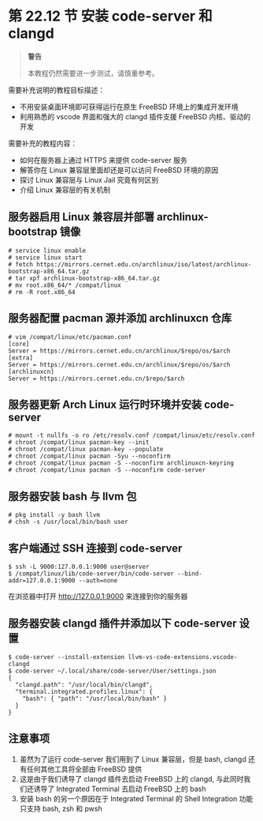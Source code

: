 # 第 22.12 节 安装 code-server 和 clangd

> **警告**
>
> 本教程仍然需要进一步测试，请慎重参考。

需要补充说明的教程目标描述：

- 不用安装桌面环境即可获得运行在原生 FreeBSD 环境上的集成开发环境
- 利用熟悉的 vscode 界面和强大的 clangd 插件支援 FreeBSD 内核、驱动的开发

需要补充的教程内容：

- 如何在服务器上通过 HTTPS 来提供 code-server 服务
- 解答你在 Linux 兼容层里面却还是可以访问 FreeBSD 环境的原因
- 探讨 Linux 兼容层与 Linux Jail 究竟有何区别
- 介绍 Linux 兼容层的有关机制

## 服务器启用 Linux 兼容层并部署 archlinux-bootstrap 镜像

```
# service linux enable
# service linux start
# fetch https://mirrors.cernet.edu.cn/archlinux/iso/latest/archlinux-bootstrap-x86_64.tar.gz
# tar xpf archlinux-bootstrap-x86_64.tar.gz
# mv root.x86_64/* /compat/linux
# rm -R root.x86_64
```

## 服务器配置 pacman 源并添加 archlinuxcn 仓库

```
# vim /compat/linux/etc/pacman.conf
[core]
Server = https://mirrors.cernet.edu.cn/archlinux/$repo/os/$arch
[extra]
Server = https://mirrors.cernet.edu.cn/archlinux/$repo/os/$arch
[archlinuxcn]
Server = https://mirrors.cernet.edu.cn/$repo/$arch
```

## 服务器更新 Arch Linux 运行时环境并安装 code-server

```
# mount -t nullfs -o ro /etc/resolv.conf /compat/linux/etc/resolv.conf
# chroot /compat/linux pacman-key --init
# chroot /compat/linux pacman-key --populate
# chroot /compat/linux pacman -Syu --noconfirm
# chroot /compat/linux pacman -S --noconfirm archlinuxcn-keyring
# chroot /compat/linux pacman -S --noconfirm code-server
```

## 服务器安装 bash 与 llvm 包

```
# pkg install -y bash llvm
# chsh -s /usr/local/bin/bash user
```

## 客户端通过 SSH 连接到 code-server

```
$ ssh -L 9000:127.0.0.1:9000 user@server
$ /compat/linux/lib/code-server/bin/code-server --bind-addr=127.0.0.1:9000 --auth=none
```

在浏览器中打开 http://127.0.0.1:9000 来连接到你的服务器

## 服务器安装 clangd 插件并添加以下 code-server 设置

```
$ code-server --install-extension llvm-vs-code-extensions.vscode-clangd
$ code-server ~/.local/share/code-server/User/settings.json
{
  "clangd.path": "/usr/local/bin/clangd",
  "terminal.integrated.profiles.linux": {
    "bash": { "path": "/usr/local/bin/bash" }
  }
}
```

## 注意事项

1. 虽然为了运行 code-server 我们用到了 Linux 兼容层，但是 bash, clangd 还有任何其他工具将全部由 FreeBSD 提供
2. 这是由于我们诱导了 clangd 插件去启动 FreeBSD 上的 clangd, 与此同时我们还诱导了 Integrated Terminal 去启动 FreeBSD 上的 bash
3. 安装 bash 的另一个原因在于 Integrated Terminal 的 Shell Integration 功能只支持 bash, zsh 和 pwsh
